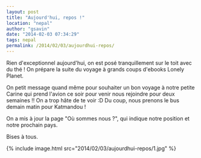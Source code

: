 ```yaml
---
layout: post
title: "Aujourd'hui, repos !"
location: "nepal"
author: "gsavin"
date: "2014-02-03 07:34:29"
tags: nepal
permalink: /2014/02/03/aujourdhui-repos/
---
```

Rien d'exceptionnel aujourd'hui, on est posé tranquillement sur le toit avec du thé ! On prépare la suite du voyage à grands coups d'ebooks Lonely Planet.

On petit message quand même pour souhaiter un bon voyage à notre petite Carine qui prend l'avion ce soir pour venir nous rejoindre pour deux semaines !! On a trop hâte de te voir :D Du coup, nous prenons le bus demain matin pour Katmandou !

On a mis à jour la page "Où sommes nous ?", qui indique notre position et notre prochain pays.

Bises à tous.

{% include image.html src="2014/02/03/aujourdhui-repos/1.jpg" %}
